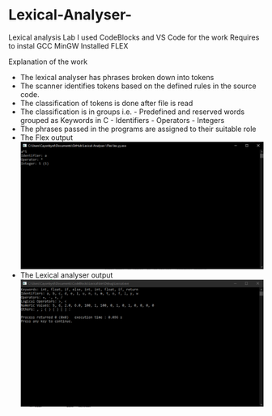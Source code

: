 # Lexical-Analyser-
Lexical analysis Lab
I used CodeBlocks and VS Code for the work
Requires to instal GCC MinGW
Installed FLEX

Explanation of the work
-	The lexical analyser has phrases broken down into tokens
-	The scanner identifies tokens based on the defined rules in the source code.
-	The classification of tokens is done after file is read
-	The classification is in groups i.e.
        - Predefined and reserved words grouped as Keywords in C
        - Identifiers
        - Operators
        - Integers
-	The phrases passed in the programs are assigned to their suitable role
- The Flex output 
![](Screenshots/flex1.PNG)
- The Lexical analyser output
![](Screenshots/Lex2.PNG)
